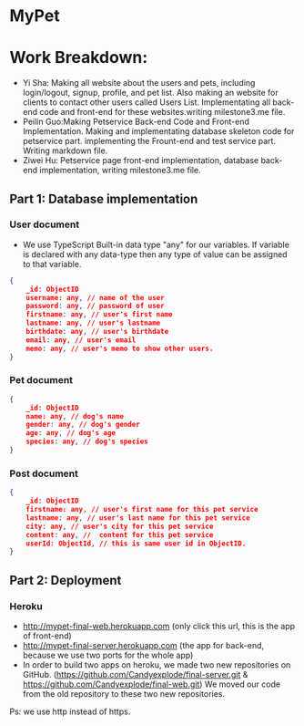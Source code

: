 # MyPet
# Work Breakdown:

* Yi Sha: Making all website about the users and pets, including login/logout, signup, profile, and pet list. Also making an website for clients to contact other users called Users List. Implementating all back-end code and front-end for these websites.writing milestone3.me file.
* Peilin Guo:Making Petservice Back-end  Code and Front-end Implementation. Making  and implementating database skeleton code for petservice part. implementing the Frount-end and test  service part. Writing markdown file.
* Ziwei Hu: Petservice page front-end implementation, database back-end implementation, writing milestone3.me file.



## Part 1: Database implementation

### User document

- We use TypeScript Built-in data type "any" for our variables. If variable is declared with any data-type then any type of value can be assigned to that variable. 

```json
{
    _id: ObjectID
    username: any, // name of the user 
    password: any, // password of user
    firstname: any, // user's first name
    lastname: any, // user's lastname
    birthdate: any, // user's birthdate 
    email: any, // user's email 
    memo: any, // user's memo to show other users. 
}
```
  
### Pet document

```json
{
    _id: ObjectID
    name: any, // dog's name 
    gender: any, // dog's gender
    age: any, // dog's age 
    species: any, // dog's species
}
```

### Post document

```json
{
    _id: ObjectID
    firstname: any, // user's first name for this pet service   
    lastname: any, // user's last name for this pet service 
    city: any, // user's city for this pet service 
    content: any, //  content for this pet service
    userId: ObjectId, // this is same user id in ObjectID.
}
```



## Part 2: Deployment

### Heroku

- http://mypet-final-web.herokuapp.com (only click this url, this is the app of front-end)
- http://mypet-final-server.herokuapp.com (the app for back-end, because we use two ports for the whole app)
- In order to build two apps on heroku, we made two new repositories on GitHub. (https://github.com/Candyexplode/final-server.git & https://github.com/Candyexplode/final-web.git) We moved our code from the old repository to these two new repositories.

Ps: we use http instead of https.

